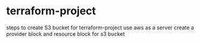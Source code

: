 # terraform-project
steps to create S3 bucket for terraform-project
use aws as a server
create a provider block and resource block for s3 bucket
